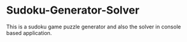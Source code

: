 # Sudoku-Generator-Solver
This is a sudoku game puzzle generator and also the solver in console based application.
